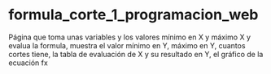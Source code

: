 # formula_corte_1_programacion_web
Página que toma unas variables y los valores mínimo en X y máximo X y evalua la formula, muestra el valor mínimo en Y, máximo en Y, cuantos cortes tiene, la tabla de evaluación de X y su resultado en Y, el gráfico de la ecuación fx
